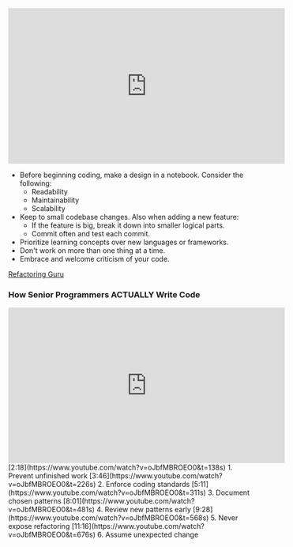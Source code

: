 <iframe width="560" height="315" src="https://www.youtube.com/embed/B_HR2R3xsnQ?si=2uEZfUrxFj5PFuVf" title="YouTube video player" frameborder="0" allow="accelerometer; autoplay; clipboard-write; encrypted-media; gyroscope; picture-in-picture; web-share" allowfullscreen></iframe>

- Before beginning coding, make a design in a notebook. Consider the following:
	- Readability
	- Maintainability
	- Scalability
- Keep to small codebase changes. Also when adding a new feature:
	- If the feature is big, break it down into smaller logical parts.
	- Commit often and test each commit.
- Prioritize learning concepts over new languages or frameworks.
- Don't work on more than one thing at a time.
- Embrace and welcome criticism of your code.

[Refactoring Guru](https://refactoring.guru/refactoring)

### How Senior Programmers ACTUALLY Write Code
<iframe width="560" height="315" src="https://www.youtube.com/embed/oJbfMBROEO0?si=zbP1egUyGZriyKFE" title="YouTube video player" frameborder="0" allow="accelerometer; autoplay; clipboard-write; encrypted-media; gyroscope; picture-in-picture; web-share" referrerpolicy="strict-origin-when-cross-origin" allowfullscreen></iframe>
[2:18](https://www.youtube.com/watch?v=oJbfMBROEO0&t=138s) 1. Prevent unfinished work 
[3:46](https://www.youtube.com/watch?v=oJbfMBROEO0&t=226s) 2. Enforce coding standards 
[5:11](https://www.youtube.com/watch?v=oJbfMBROEO0&t=311s) 3. Document chosen patterns 
[8:01](https://www.youtube.com/watch?v=oJbfMBROEO0&t=481s) 4. Review new patterns early 
[9:28](https://www.youtube.com/watch?v=oJbfMBROEO0&t=568s) 5. Never expose refactoring 
[11:16](https://www.youtube.com/watch?v=oJbfMBROEO0&t=676s) 6. Assume unexpected change